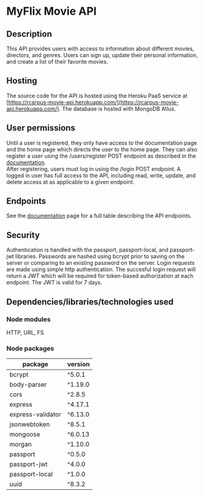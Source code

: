 # MyFlix Movie API

## Description
This API provides users with access to information about different movies, directors, and genres. Users can sign up, update their personal information, and create a list of their favorite movies.  

## Hosting
The source code for the API is hosted using the Heroku PaaS service at [https://rcarpus-movie-api.herokuapp.com/](https://rcarpus-movie-api.herokuapp.com/).
The database is hosted with MongoDB Atlus.

## User permissions
Until a user is registered, they only have access to the documentation page and the home page which directs the user to the home page. They can also register a user using the /users/register POST endpoint as described in the [documentation](https://rcarpus-movie-api.herokuapp.com/documentation.html).  
After registering, users must log in using the /login POST endpoint.
A logged in user has full access to the API, including read, write, update, and delete access at as applicable to a given endpoint.

## Endpoints
See the [documentation](https://rcarpus-movie-api.herokuapp.com/documentation.html) page for a full table describing the API endpoints.

## Security
Authentication is handled with the passport, passport-local, and passport-jwt libraries.
Passwords are hashed using bcrypt prior to saving on the server or comparing to an existing password on the server.
Login requests are made using simple http authentication. The succesful login request will return a JWT which will be required for token-based authorization at each endpoint. The JWT is valid for 7 days.

## Dependencies/libraries/technologies used
### Node modules
HTTP, URL, FS
### Node packages
| package | version |
| --- | --- |
|  bcrypt | ^5.0.1 |
| body-parser | ^1.19.0 |
| cors | ^2.8.5 |
| express | ^4.17.1 |
| express-validator | ^6.13.0 |
| jsonwebtoken | ^8.5.1 |
| mongoose | ^6.0.13 |
| morgan | ^1.10.0 |
| passport | ^0.5.0 |
| passport-jwt | ^4.0.0 |
| passport-local | ^1.0.0 |
| uuid | ^8.3.2 |
